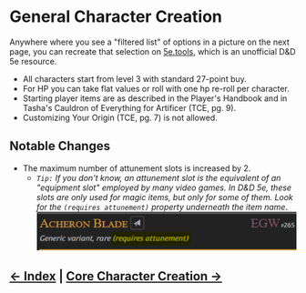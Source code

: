 # General Character Creation

Anywhere where you see a "filtered list" of options in a picture on the next page, you can recreate that selection on [5e.tools](https://5e.tools), which is an unofficial D&D 5e resource.

* All characters start from level 3 with standard 27-point buy.
* For HP you can take flat values or roll with one hp re-roll per character.
* Starting player items are as described in the Player's Handbook and in Tasha's Cauldron of Everything for Artificer (TCE, pg. 9).
* Customizing Your Origin (TCE, pg. 7) is not allowed.

## Notable Changes

* The maximum number of attunement slots is increased by 2.
  * *`Tip:` If you don't know, an attunement slot is the equivalent of an "equipment slot" employed by many video games. In D&D 5e, these slots are only used for magic items, but only for some of them. Look for the `(requires attunement)` property underneath the item name*.
  ![](../assets/attunement_required.png)

## [← Index](0_creation_guide.md) | [Core Character Creation →](2_core_character_creation.md)
